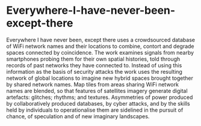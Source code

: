 # Everywhere-I-have-never-been-except-there
Everywhere I have never been, except there uses a crowdsourced database of WiFi network names and their locations to combine, contort and degrade spaces connected by coincidence. The work examines signals from nearby smartphones probing them for their own spatial histories, told through records of past networks they have connected to. Instead of using this information as the basis of security attacks the work uses the resulting network of global locations to imagine new hybrid spaces brought together by shared network names. Map tiles from areas sharing WiFi network names are blended, so that features of satellites imagery generate digital artefacts: glitches; rhythms; and textures. Asymmetries of power produced by collaboratively produced databases, by cyber attacks, and by the skills held by individuals to operationalise them are sidelined in the pursuit of chance, of speculation and of new imaginary landscapes. 
